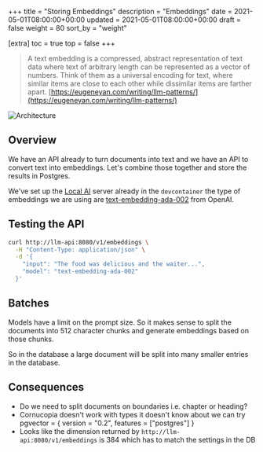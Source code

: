 +++
title = "Storing Embeddings"
description = "Embeddings"
date = 2021-05-01T08:00:00+00:00
updated = 2021-05-01T08:00:00+00:00
draft = false
weight = 80
sort_by = "weight"


[extra]
toc = true
top = false
+++

> A text embedding is a compressed, abstract representation of text data where text of arbitrary length can be represented as a vector of numbers. Think of them as a universal encoding for text, where similar items are close to each other while dissimilar items are farther apart. [https://eugeneyan.com/writing/llm-patterns/](https://eugeneyan.com/writing/llm-patterns/)

![Architecture](../embedding-animation.gif)

## Overview

We have an API already to turn documents into text and we have an API to convert text into embeddings. Let's combine those together and store the results in Postgres.

We've set up the [Local AI](https://github.com/go-skynet/LocalAI) server already in the `devcontainer` the type of embeddings we are using are [text-embedding-ada-002](https://openai.com/blog/new-and-improved-embedding-model) from OpenAI.

## Testing the API

```sh
curl http://llm-api:8080/v1/embeddings \
  -H "Content-Type: application/json" \
  -d '{
    "input": "The food was delicious and the waiter...",
    "model": "text-embedding-ada-002"
  }'
```

## Batches

Models have a limit on the prompt size. So it makes sense to split the documents into 512 character chunks and generate embeddings based on those chunks.

So in the database a large document will be split into many smaller entries in the database.

## Consequences

- Do we need to split documents on boundaries i.e. chapter or heading?
- Cornucopia doesn't work with types it doesn't know about we can try pgvector = { version = "0.2", features = ["postgres"] }
- Looks like the dimension returned by `http://llm-api:8080/v1/embeddings` is 384 which has to match the settings in the DB
